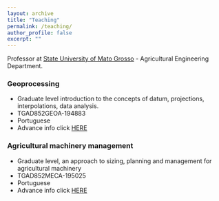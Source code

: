 ```yaml
---
layout: archive
title: "Teaching"
permalink: /teaching/
author_profile: false
excerpt: ""
---
```


Professor at [State University of Mato Grosso](http://tangara.unemat.br/agronomia/) - Agricultural Engineering Department. 

### Geoprocessing 

- Graduate level introduction to the concepts of datum, projections,
interpolations, data analysis.
- TGAD852GEOA-194883
- Portuguese
- Advance info click [HERE](http://docente.unemat.br/rafaeltieppo/)


### Agricultural machinery management 

- Graduate level, an approach to sizing, planning and management for agricultural machinery
- TGAD852MECA-195025
- Portuguese
- Advance info click [HERE](http://docente.unemat.br/rafaeltieppo/)
